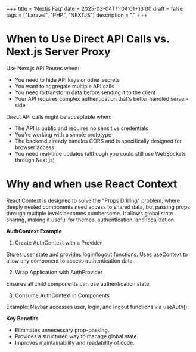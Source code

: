 +++
title = 'Nextjs Faq'
date = 2025-03-04T11:04:01+13:00
draft = false
tags = ["Laravel", "PHP", "NEXTJS"]
description = "."
+++

# When to Use Direct API Calls vs. Next.js Server Proxy
Use Next.js API Routes when:  
* You need to hide API keys or other secrets  
* You want to aggregate multiple API calls  
* You need to transform data before sending it to the client  
* Your API requires complex authentication that's better handled server-side  
  
Direct API calls might be acceptable when:  
* The API is public and requires no sensitive credentials
* You're working with a simple prototype
* The backend already handles CORS and is specifically designed for browser access
* You need real-time updates (although you could still use WebSockets through Next.js)  

# Why and when use React Context  
React Context is designed to solve the "Props Drilling" problem, where deeply nested components need access to shared data, but passing props through multiple levels becomes cumbersome. It allows global state sharing, making it useful for themes, authentication, and localization.   

**AuthContext Example**  
1. Create AuthContext with a Provider

Stores user state and provides login/logout functions.
Uses useContext to allow any component to access authentication data.  

2. Wrap Application with AuthProvider

Ensures all child components can use authentication state.

3. Consume AuthContext in Components

Example: Navbar accesses user, login, and logout functions via useAuth().
  

**Key Benefits**  
* Eliminates unnecessary prop-passing.
* Provides a structured way to manage global state.
* Improves maintainability and readability of code.